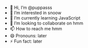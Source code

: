 - 👋 Hi, I’m @puppasss
- 👀 I’m interested in snoow
- 🌱 I’m currently learning JavaScript
- 💞️ I’m looking to collaborate on hmm
- 📫 How to reach me hmm
- 😄 Pronouns: later
- ⚡ Fun fact: later

<!---
puppasss/puppasss is a ✨ special ✨ repository because its `README.md` (this file) appears on your GitHub profile.
You can click the Preview link to take a look at your changes.
--->
